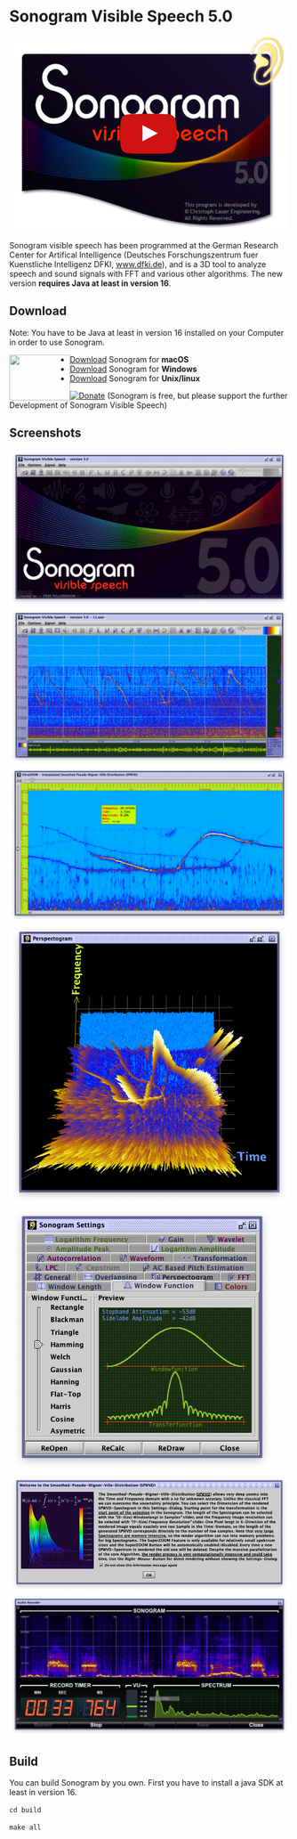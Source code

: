 # Sonogram Visible Speech 5.0
![alt text](images/Splash.png)

Sonogram visible speech has been programmed at the German Research Center for Artifical Intelligence  (Deutsches Forschungszentrum fuer Kuenstliche Intelligenz DFKI, www.dfki.de), and is a 3D tool to analyze speech and sound signals with FFT and various other algorithms. The new version **requires Java at least in version 16**.

## Download
Note: You have to be Java at least in version 16 installed on your Computer in order to use Sonogram.

<img align="left" width="109" height="82" padding="10" src="images/SonogramIcon.png">

* [Download](https://github.com/Christoph-Lauer/Sonogram/releases/download/v5.0/SonogramMacOS.zip) Sonogram for **macOS**
* [Download](https://github.com/Christoph-Lauer/Sonogram/releases/download/v5.0/SonogramWindows.zip) Sonogram for **Windows**
* [Download](https://github.com/Christoph-Lauer/Sonogram/releases/download/v5.0/SonogramUnix.zip) Sonogram for **Unix/linux**

[![Donate](https://img.shields.io/badge/Donate-PayPal-green.svg)](https://www.paypal.com/cgi-bin/webscr?cmd=_s-xclick&hosted_button_id=NJ7YC6GJT5QJA) (Sonogram is free, but please support the further Development of Sonogram Visible Speech)

## Screenshots
![alt text](images/1.png)
![alt text](images/2.png)
![alt text](images/6.png)
![alt text](images/3.png)
![alt text](images/4.png)
![alt text](images/5.png)
![alt text](images/7.png)                 

## Build
You can build Sonogram by you own. First you have to install a java SDK at least in version 16.

`cd build`

`make all`

